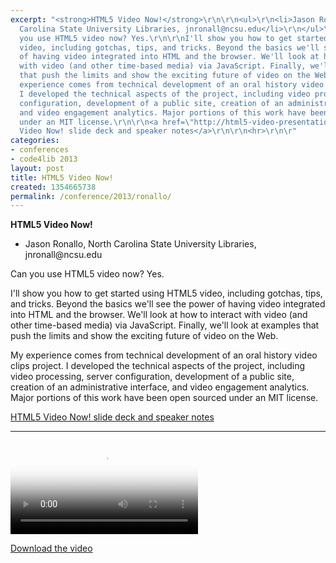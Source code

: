```yaml
---
excerpt: "<strong>HTML5 Video Now!</strong>\r\n\r\n<ul>\r\n<li>Jason Ronallo, North
  Carolina State University Libraries, jnronall@ncsu.edu</li>\r\n</ul>\r\n\r\nCan
  you use HTML5 video now? Yes.\r\n\r\nI'll show you how to get started using HTML5
  video, including gotchas, tips, and tricks. Beyond the basics we'll see the power
  of having video integrated into HTML and the browser. We'll look at how to interact
  with video (and other time-based media) via JavaScript. Finally, we'll look at examples
  that push the limits and show the exciting future of video on the Web.\r\n\r\nMy
  experience comes from technical development of an oral history video clips project.
  I developed the technical aspects of the project, including video processing, server
  configuration, development of a public site, creation of an administrative interface,
  and video engagement analytics. Major portions of this work have been open sourced
  under an MIT license.\r\n\r\n<a href=\"http://html5-video-presentation.herokuapp.com/\">HTML5
  Video Now! slide deck and speaker notes</a>\r\n\r\n<hr>\r\n\r"
categories:
- conferences
- code4lib 2013
layout: post
title: HTML5 Video Now!
created: 1354665738
permalink: /conference/2013/ronallo/
---
```

<strong>HTML5 Video Now!</strong>

<ul>
<li>Jason Ronallo, North Carolina State University Libraries, jnronall@ncsu.edu</li>
</ul>

Can you use HTML5 video now? Yes.

I'll show you how to get started using HTML5 video, including gotchas, tips, and tricks. Beyond the basics we'll see the power of having video integrated into HTML and the browser. We'll look at how to interact with video (and other time-based media) via JavaScript. Finally, we'll look at examples that push the limits and show the exciting future of video on the Web.

My experience comes from technical development of an oral history video clips project. I developed the technical aspects of the project, including video processing, server configuration, development of a public site, creation of an administrative interface, and video engagement analytics. Major portions of this work have been open sourced under an MIT license.

<a href="http://html5-video-presentation.herokuapp.com/">HTML5 Video Now! slide deck and speaker notes</a>

<hr>

<video controls="" poster="https://ia801609.us.archive.org/10/items/WedJason/Wed-Jason.gif"><source src="https://ia801609.us.archive.org/10/items/WedJason/Wed-Jason.mp4" type="video/mp4"><source src="https://ia801609.us.archive.org/10/items/WedJason/Wed-Jason.ogv" type="video/ogg"></video><p><a href="https://ia801609.us.archive.org/10/items/WedJason/Wed-Jason.mp4">Download the video</a></p>
